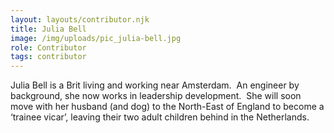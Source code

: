 ```yaml
---
layout: layouts/contributor.njk
title: Julia Bell
image: /img/uploads/pic_julia-bell.jpg
role: Contributor
tags: contributor
---
```

Julia Bell is a Brit living and working near Amsterdam.  An engineer by background, she now works in leadership development.  She will soon move with her husband (and dog) to the North-East of England to become a ‘trainee vicar’, leaving their two adult children behind in the Netherlands.